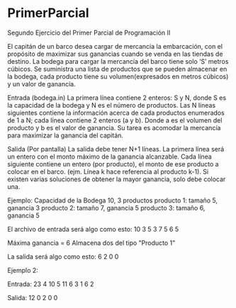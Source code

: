 # PrimerParcial
Segundo Ejercicio del Primer Parcial de Programación II

El capitán de un barco desea cargar de mercancía la embarcación, con el propósito de maximizar sus ganancias cuando se venda en las tiendas de destino. La bodega para cargar la mercancía del barco tiene solo ‘S’ metros cúbicos.
Se suministra una lista de productos que se pueden almacenar en la bodega, cada producto tiene su volumen(expresados en metros cúbicos) y un valor de ganancia.

Entrada (bodega.in)
La primera línea contiene 2 enteros: S y N, donde S es la capacidad de la bodega y N es el número de productos.
Las N líneas siguientes contiene la información acerca de cada productos enumerados de 1 a N; cada línea contiene 2 enteros (a y b). Donde a es el volumen del producto y b es el valor de ganancia.
Su tarea es acomodar la mercancía para maximizar la ganancia del capitán.

Salida (Por pantalla)
La salida debe tener N+1 líneas. La primera línea será un entero con el monto máximo de la ganancia alcanzable. Cada línea siguiente contiene un entero (por producto), el monto de ese producto a colocar en el barco. (ejm. Línea k hace referencia al producto k-1).
Si existen varias soluciones de obtener la mayor ganancia, solo debe colocar una.

Ejemplo:
Capacidad de la Bodega 10, 3 productos
producto 1: tamaño 5, ganancia 3
producto 2: tamaño 7, ganancia 5
producto 3: tamaño 6, ganancia 5

El archivo de entrada será algo como esto:
10 3
5 3
7 5
6 5

Máxima ganancia = 6
Almacena dos del tipo "Producto 1" 

La salida será algo como esto:
6
2
0
0

Ejemplo 2:

Entrada:
23 4
10 5
11 6
3 1
6 2

Salida:
12
0
2
0
0
